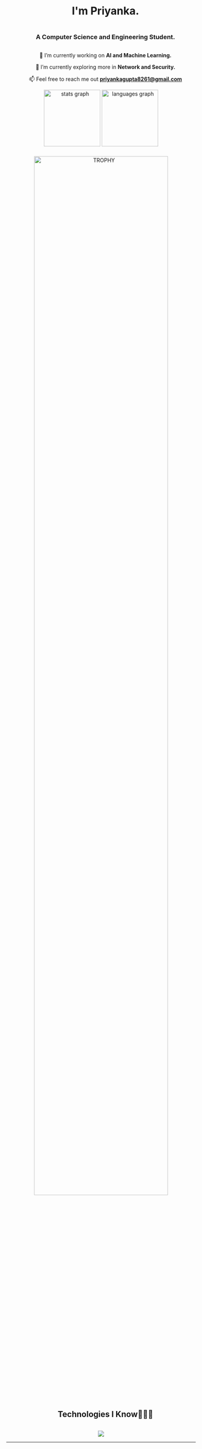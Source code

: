   <!--horizontal divider(gradiant)-->
<!--<img src="https://user-images.githubusercontent.com/73097560/115834477-dbab4500-a447-11eb-908a-139a6edaec5c.gif">-->
<!--h1 without bottom border-->
<div id="user-content-toc">
  <ul align="center">
    <summary><h1 style="display: inline-block">I'm Priyanka.</h1><br>
      <h3 style="display: inline-block">A Computer Science and Engineering Student.</h3>
    </summary>
  </ul>
</div>
<!--h2 without bottom border-->
<div id="user-content-toc">
<!--   <ul align="center">
    <summary><h2 style="display: inline-block">confusion is just code waiting to make sense.</h2></summary>
  </ul> -->
</div>
<!--Intro start-->
<ul align ="center">

<p>🔭 I’m currently working on <strong>AI and Machine Learning.</strong></p>
<p>🌱 I’m currently exploring more in <strong>Network and Security.</strong></p>
<p>📫 Feel free to reach me out <strong><a href="mailto:priyankagupta8261@gmail.com">priyankagupta8261@gmail.com</a></strong></p>
</ul>
<!--Intro end-->
<!--- stats & Trophy (start) -->
<p align="center">
  <!--- stats (start) -->
</p>
<div align="center">
  <img src="https://github-readme-stats.vercel.app/api?username=priyankag12&hide_title=false&hide_rank=false&show_icons=true&include_all_commits=true&count_private=true&disable_animations=false&theme=dracula&locale=en&hide_border=false&order=1" height="150" alt="stats graph"  />
  <img src="https://github-readme-stats.vercel.app/api/top-langs?username=priyankag12&locale=en&hide_title=false&layout=compact&card_width=320&langs_count=5&theme=dracula&hide_border=false&order=2" height="150" alt="languages graph"  />
</div>

###
<!--- stats (end) -->
<!--- trophy (start) -->
<div align="center">
  <a href="https://github.com/ryo-ma/github-profile-trophy" title="Go to Source">
      <img align="center" width="84%" src="https://github-profile-trophy.vercel.app/?username=priyankag12&amp;theme=monokai&amp;row=1&amp;column=7&amp;margin-h=15&amp;margin-w=5&amp;no-bg=true" alt="TROPHY">
    </a>
</div>
<!--- trophy (start) -->
<p></p>        
<!--- stats (end) -->
<!--h1 without bottom border-->
<div id="user-content-toc">
  <ul align="center">
    <summary><h2 style="display: inline-block">Technologies I Know👨🏻‍💻</h2></summary>
  </ul>
</div>
<!--tech stack icons-->
<p align="center">
  <!--<a href="https://skillicons.dev">-->
    <img src="https://skillicons.dev/icons?i=aws,latex,bootstrap,c,cpp,java,js,py,django,docker,express,figma,git,github,html,css,linux,sqlite,mongodb,mysql,nextjs,nodejs,postman,react,tailwind,svelte,prisma&amp;perline=14">
  </a>
</p>
<hr>
